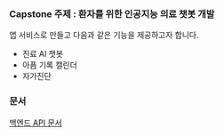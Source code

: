 ### Capstone 주제 : 환자를 위한 인공지능 의료 챗봇 개발

앱 서비스로 만들고 다음과 같은 기능을 제공하고자 합니다.
+ 진료 AI 챗봇
+ 아픔 기록 캘린더
+ 자가진단


### 문서
[백엔드 API 문서](http://ec2-3-37-4-131.ap-northeast-2.compute.amazonaws.com:8080/docs/index.html)
